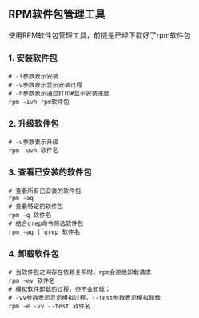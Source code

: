 ## RPM软件包管理工具

使用RPM软件包管理工具，前提是已经下载好了rpm软件包

### 1. 安装软件包

```shell
# -i参数表示安装
# -v参数表示显示安装过程
# -h参数表示通过打印#显示安装进度
rpm -ivh rpm软件包
```

### 2. 升级软件包

```shell
# -u参数表示升级
rpm -uvh 软件名
```

### 3. 查看已安装的软件包

```shell
# 查看所有已安装的软件包
rpm -aq
# 查看特定的软件包
rpm -q 软件名
# 结合grep命令筛选软件包
rpm -aq | grep 软件名
```

### 4. 卸载软件包

```shell
# 当软件包之间存在依赖关系时，rpm会拒绝卸载请求
rpm -ev 软件名
# 模拟软件卸载的过程，但不会卸载；
# -vv参数表示显示模拟过程，--test参数表示模拟卸载
rpm -e -vv --test 软件名
```

